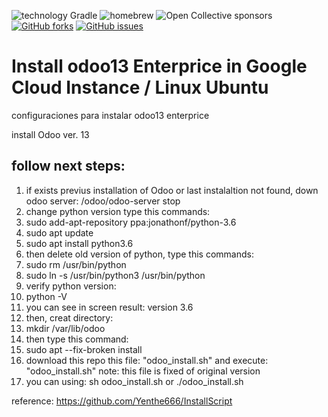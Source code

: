 ![technology Gradle](https://img.shields.io/badge/technology-Gradle-blue.svg)
![homebrew](https://img.shields.io/homebrew/v/cake)
![Open Collective sponsors](https://img.shields.io/opencollective/sponsors/shields)
[![GitHub forks](https://img.shields.io/github/forks/whuera/odoo13-config)](https://github.com/whuera/odoo13-config/network)
[![GitHub issues](https://img.shields.io/github/issues/whuera/odoo13-config)](https://github.com/whuera/odoo13-config/issues)


# Install odoo13 Enterprice in Google Cloud Instance / Linux Ubuntu
configuraciones para instalar odoo13 enterprice

install Odoo ver. 13

## follow next steps:
1. if exists previus installation of Odoo or last instalaltion not found, down odoo server: /odoo/odoo-server stop
2. change python version type this commands: 
3. sudo add-apt-repository ppa:jonathonf/python-3.6
4. sudo apt update
5. sudo apt install python3.6
6. then delete old version of python, type this commands:
7. sudo rm /usr/bin/python
8. sudo ln -s /usr/bin/python3 /usr/bin/python
9. verify python version:
10. python -V
11. you can see in screen result: version 3.6
12. then, creat directory:
13. mkdir /var/lib/odoo
14. then type this command:
15. sudo apt --fix-broken install
16. download this repo this file: "odoo_install.sh" and execute: "odoo_install.sh" note: this file is fixed of original version
17. you can using: sh odoo_install.sh or ./odoo_install.sh

reference:
https://github.com/Yenthe666/InstallScript
